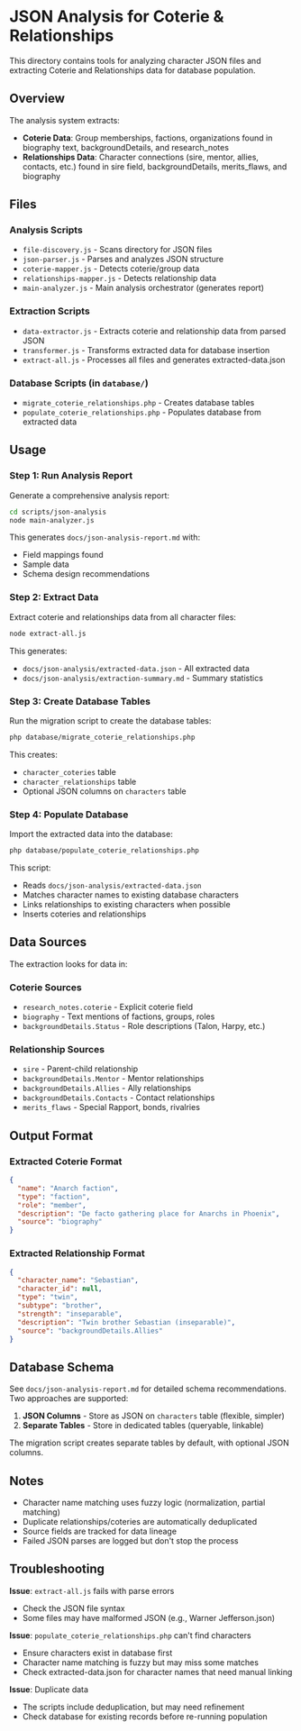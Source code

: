 # JSON Analysis for Coterie & Relationships

This directory contains tools for analyzing character JSON files and extracting Coterie and Relationships data for database population.

## Overview

The analysis system extracts:
- **Coterie Data**: Group memberships, factions, organizations found in biography text, backgroundDetails, and research_notes
- **Relationships Data**: Character connections (sire, mentor, allies, contacts, etc.) found in sire field, backgroundDetails, merits_flaws, and biography

## Files

### Analysis Scripts
- `file-discovery.js` - Scans directory for JSON files
- `json-parser.js` - Parses and analyzes JSON structure
- `coterie-mapper.js` - Detects coterie/group data
- `relationships-mapper.js` - Detects relationship data
- `main-analyzer.js` - Main analysis orchestrator (generates report)

### Extraction Scripts
- `data-extractor.js` - Extracts coterie and relationship data from parsed JSON
- `transformer.js` - Transforms extracted data for database insertion
- `extract-all.js` - Processes all files and generates extracted-data.json

### Database Scripts (in `database/`)
- `migrate_coterie_relationships.php` - Creates database tables
- `populate_coterie_relationships.php` - Populates database from extracted data

## Usage

### Step 1: Run Analysis Report

Generate a comprehensive analysis report:

```bash
cd scripts/json-analysis
node main-analyzer.js
```

This generates `docs/json-analysis-report.md` with:
- Field mappings found
- Sample data
- Schema design recommendations

### Step 2: Extract Data

Extract coterie and relationships data from all character files:

```bash
node extract-all.js
```

This generates:
- `docs/json-analysis/extracted-data.json` - All extracted data
- `docs/json-analysis/extraction-summary.md` - Summary statistics

### Step 3: Create Database Tables

Run the migration script to create the database tables:

```bash
php database/migrate_coterie_relationships.php
```

This creates:
- `character_coteries` table
- `character_relationships` table
- Optional JSON columns on `characters` table

### Step 4: Populate Database

Import the extracted data into the database:

```bash
php database/populate_coterie_relationships.php
```

This script:
- Reads `docs/json-analysis/extracted-data.json`
- Matches character names to existing database characters
- Links relationships to existing characters when possible
- Inserts coteries and relationships

## Data Sources

The extraction looks for data in:

### Coterie Sources
- `research_notes.coterie` - Explicit coterie field
- `biography` - Text mentions of factions, groups, roles
- `backgroundDetails.Status` - Role descriptions (Talon, Harpy, etc.)

### Relationship Sources
- `sire` - Parent-child relationship
- `backgroundDetails.Mentor` - Mentor relationships
- `backgroundDetails.Allies` - Ally relationships
- `backgroundDetails.Contacts` - Contact relationships
- `merits_flaws` - Special Rapport, bonds, rivalries

## Output Format

### Extracted Coterie Format
```json
{
  "name": "Anarch faction",
  "type": "faction",
  "role": "member",
  "description": "De facto gathering place for Anarchs in Phoenix",
  "source": "biography"
}
```

### Extracted Relationship Format
```json
{
  "character_name": "Sebastian",
  "character_id": null,
  "type": "twin",
  "subtype": "brother",
  "strength": "inseparable",
  "description": "Twin brother Sebastian (inseparable)",
  "source": "backgroundDetails.Allies"
}
```

## Database Schema

See `docs/json-analysis-report.md` for detailed schema recommendations. Two approaches are supported:

1. **JSON Columns** - Store as JSON on `characters` table (flexible, simpler)
2. **Separate Tables** - Store in dedicated tables (queryable, linkable)

The migration script creates separate tables by default, with optional JSON columns.

## Notes

- Character name matching uses fuzzy logic (normalization, partial matching)
- Duplicate relationships/coteries are automatically deduplicated
- Source fields are tracked for data lineage
- Failed JSON parses are logged but don't stop the process

## Troubleshooting

**Issue**: `extract-all.js` fails with parse errors
- Check the JSON file syntax
- Some files may have malformed JSON (e.g., Warner Jefferson.json)

**Issue**: `populate_coterie_relationships.php` can't find characters
- Ensure characters exist in database first
- Character name matching is fuzzy but may miss some matches
- Check extracted-data.json for character names that need manual linking

**Issue**: Duplicate data
- The scripts include deduplication, but may need refinement
- Check database for existing records before re-running population

